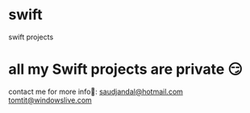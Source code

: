 # swift
swift projects
# all my Swift projects are private 😏
contact me for more info🙈:
saudjandal@hotmail.com
tomtit@windowslive.com

